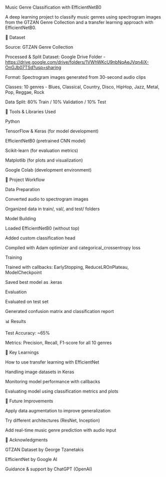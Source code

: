 Music Genre Classification with EfficientNetB0

A deep learning project to classify music genres using spectrogram images from the GTZAN Genre Collection and a transfer learning approach with EfficientNetB0.

📁 Dataset

Source: GTZAN Genre Collection

Processed & Split Dataset: Google Drive Folder - https://drive.google.com/drive/folders/1VWhWKcU9nbNqAeJVqn4iX-OnGJb07TSd?usp=sharing

Format: Spectrogram images generated from 30-second audio clips

Classes: 10 genres - Blues, Classical, Country, Disco, HipHop, Jazz, Metal, Pop, Reggae, Rock

Data Split: 80% Train / 10% Validation / 10% Test

🔧 Tools & Libraries Used

Python

TensorFlow & Keras (for model development)

EfficientNetB0 (pretrained CNN model)

Scikit-learn (for evaluation metrics)

Matplotlib (for plots and visualization)

Google Colab (development environment)

🚀 Project Workflow

Data Preparation

Converted audio to spectrogram images

Organized data in train/, val/, and test/ folders

Model Building

Loaded EfficientNetB0 (without top)

Added custom classification head

Compiled with Adam optimizer and categorical_crossentropy loss

Training

Trained with callbacks: EarlyStopping, ReduceLROnPlateau, ModelCheckpoint

Saved best model as .keras

Evaluation

Evaluated on test set

Generated confusion matrix and classification report

📊 Results

Test Accuracy: ~65%

Metrics: Precision, Recall, F1-score for all 10 genres

📌 Key Learnings

How to use transfer learning with EfficientNet

Handling image datasets in Keras

Monitoring model performance with callbacks

Evaluating model using classification metrics and plots

🧠 Future Improvements

Apply data augmentation to improve generalization

Try different architectures (ResNet, Inception)

Add real-time music genre prediction with audio input

🙏 Acknowledgments

GTZAN Dataset by George Tzanetakis

EfficientNet by Google AI

Guidance & support by ChatGPT (OpenAI)

